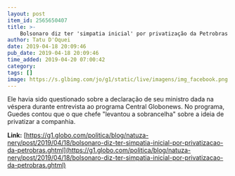 ```yaml
---
layout: post
item_id: 2565650407
title: >-
    Bolsonaro diz ter 'simpatia inicial' por privatização da Petrobras
author: Tatu D'Oquei
date: 2019-04-18 20:09:46
pub_date: 2019-04-18 20:09:46
time_added: 2019-04-20 07:00:42
category: 
tags: []
image: https://s.glbimg.com/jo/g1/static/live/imagens/img_facebook.png
---
```


Ele havia sido questionado sobre a declaração de seu ministro dada na véspera durante entrevista ao programa Central Globonews. No programa, Guedes contou que o que chefe "levantou a sobrancelha" sobre a ideia de privatizar a companhia.

**Link:** [https://g1.globo.com/politica/blog/natuza-nery/post/2019/04/18/bolsonaro-diz-ter-simpatia-inicial-por-privatizacao-da-petrobras.ghtml](https://g1.globo.com/politica/blog/natuza-nery/post/2019/04/18/bolsonaro-diz-ter-simpatia-inicial-por-privatizacao-da-petrobras.ghtml)

